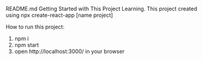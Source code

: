 README.md
Getting Started with This Project Learning. This project created using npx create-react-app [name project]

How to run this project:

1. npm i
2. npm start
3. open http://localhost:3000/ in your browser